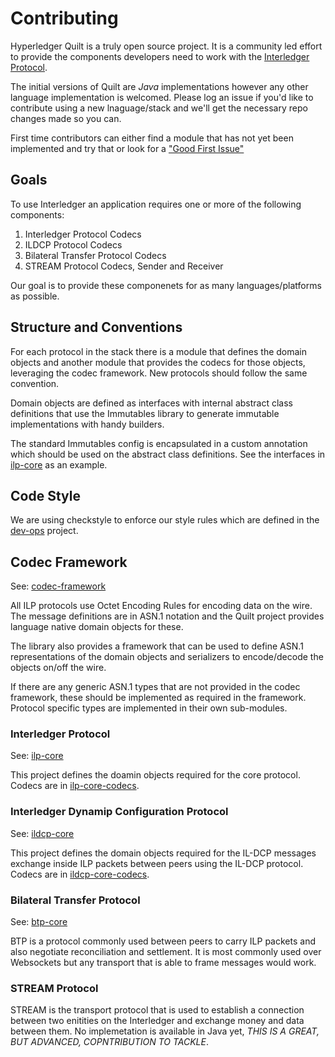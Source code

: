 # Contributing

Hyperledger Quilt is a truly open source project. It is a community led effort to provide the components developers need to work with the [Interledger Protocol](https://interledger.org).

The initial versions of Quilt are *_Java_* implementations however any other language implementation is welcomed. Please log an issue if you'd like to contribute using a new lnaguage/stack and we'll get the necessary repo changes made so you can.

First time contributors can either find a module that has not yet been implemented and try that or look for a ["Good First Issue"]() 

## Goals

To use Interledger an application requires one or more of the following components:

  1. Interledger Protocol Codecs
  1. ILDCP Protocol Codecs
  1. Bilateral Transfer Protocol Codecs
  1. STREAM Protocol Codecs, Sender and Receiver

Our goal is to provide these componenets for as many languages/platforms as possible.

## Structure and Conventions

For each protocol in the stack there is a module that defines the domain objects and another module that provides the codecs for those objects, leveraging the codec framework. New protocols should follow the same convention.

Domain objects are defined as interfaces with internal abstract class definitions that use the Immutables library to generate immutable implementations with handy builders.

The standard Immutables config is encapsulated in a custom annotation which should be used on the abstract class definitions. See the interfaces in [ilp-core](ilp-core) as an example.

## Code Style

We are using checkstyle to enforce our style rules which are defined in the [dev-ops](dev-ops) project.

## Codec Framework

See: [codec-framework](codec-framework)

All ILP protocols use Octet Encoding Rules for encoding data on the wire. The message definitions are in ASN.1 notation and the Quilt project provides language native domain objects for these.

The library also provides a framework that can be used to define ASN.1 representations of the domain objects and serializers to encode/decode the objects on/off the wire.

If there are any generic ASN.1 types that are not provided in the codec framework, these should be implemented as required in the framework. Protocol specific types are implemented in their own sub-modules. 

### Interledger Protocol

See: [ilp-core](ilp-core)

This project defines the doamin objects required for the core protocol.
Codecs are in [ilp-core-codecs](ilp-core-codecs).

### Interledger Dynamip Configuration Protocol

See: [ildcp-core](ildcp-core)

This project defines the domain objects required for the IL-DCP messages exchange inside ILP packets between peers using the IL-DCP protocol.
Codecs are in [ildcp-core-codecs](ildcp-core-codecs).

### Bilateral Transfer Protocol

See: [btp-core](btp-core)

BTP is a protocol commonly used between peers to carry ILP packets and also negotiate reconciliation and settlement.
It is most commonly used over Websockets but any transport that is able to frame messages would work.

### STREAM Protocol

STREAM is the transport protocol that is used to establish a connection between two enitities on the Interledger and exchange money and data between them.
No implemetation is available in Java yet, *THIS IS A GREAT, BUT ADVANCED, COPNTRIBUTION TO TACKLE*.
